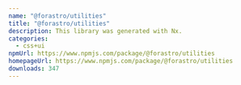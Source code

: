 ```yaml
---
name: "@forastro/utilities"
title: "@forastro/utilities"
description: This library was generated with Nx.
categories:
  - css+ui
npmUrl: https://www.npmjs.com/package/@forastro/utilities
homepageUrl: https://www.npmjs.com/package/@forastro/utilities
downloads: 347
---
```

